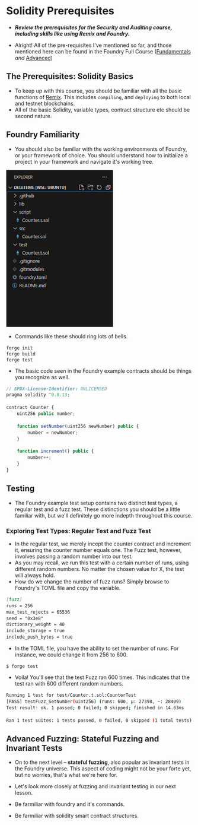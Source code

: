 # Solidity Prerequisites
- ***Review the prerequisites for the Security and Auditing course, including skills like using Remix and Foundry.***

- Alright! All of the pre-requisites I've mentioned so far, and those mentioned here can be found in the Foundry Full Course ([Fundamentals](https://updraft.cyfrin.io/courses/foundry) _and_ [Advanced](https://updraft.cyfrin.io/courses/advanced-foundry))

## The Prerequisites: Solidity Basics
- To keep up with this course, you should be familiar with all the basic functions of [Remix](https://remix.ethereum.org). This includes `compiling`, and `deploying` to both local and testnet blockchains.
- All of the basic Solidity, variable types, contract structure etc should be second nature.

## Foundry Familiarity
- You should also be familiar with the working environments of Foundry, or your framework of choice. You should understand how to initialize a project in your framework and navigate it's working tree.

![alt text](Images/image.png)

- Commands like these should ring lots of bells.

```shell
forge init
forge build
forge test
```

- The basic code seen in the Foundry example contracts should be things you recognize as well.

```js
// SPDX-License-Identifier: UNLICENSED
pragma solidity ^0.8.13;

contract Counter {
    uint256 public number;

    function setNumber(uint256 newNumber) public {
        number = newNumber;
    }

    function increment() public {
        number++;
    }
}
```

## Testing
- The Foundry example test setup contains two distinct test types, a regular test and a fuzz test. These distinctions you should be a little familiar with, but we'll definitely go more indepth throughout this course.

### Exploring Test Types: Regular Test and Fuzz Test
- In the regular test, we merely incept the counter contract and increment it, ensuring the counter number equals one. The Fuzz test, however, involves passing a random number into our test.
- As you may recall, we run this test with a certain number of runs, using different random numbers. No matter the chosen value for X, the test will always hold.
- How do we change the number of fuzz runs? Simply browse to Foundry's TOML file and copy the variable.

```md
[fuzz]
runs = 256
max_test_rejects = 65536
seed = "0x3e8"
dictionary_weight = 40
include_storage = true
include_push_bytes = true
```

- In the TOML file, you have the ability to set the number of runs. For instance, we could change it from 256 to 600.

```shell
$ forge test
```

- Voila! You'll see that the test Fuzz ran 600 times. This indicates that the test ran with 600 different random numbers.

```bash
Running 1 test for test/Counter.t.sol:CounterTest
[PASS] testFuzz_SetNumber(uint256) (runs: 600, μ: 27398, ~: 28409)
Test result: ok. 1 passed; 0 failed; 0 skipped; finished in 14.63ms

Ran 1 test suites: 1 tests passed, 0 failed, 0 skipped (1 total tests)
```

## Advanced Fuzzing: Stateful Fuzzing and Invariant Tests
- On to the next level – **stateful fuzzing**, also popular as invariant tests in the Foundry universe. This aspect of coding might not be your forte yet, but no worries, that's what we're here for.
- Let's look more closely at fuzzing and invariant testing in our next lesson.

- Be farmiliar with foundry and it's commands.
- Be farmiliar with solidity smart contract structures.
